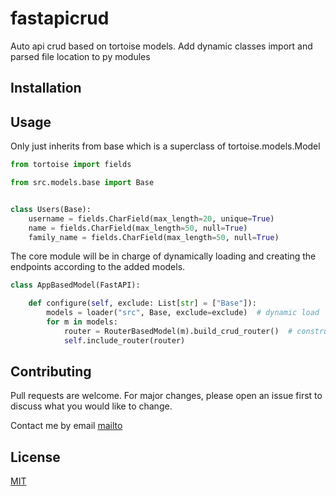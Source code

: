 # fastapicrud

Auto api crud based on tortoise models. Add dynamic classes import and parsed file location to py modules


## Installation


## Usage

Only just inherits from base which is a superclass of tortoise.models.Model

```python
from tortoise import fields

from src.models.base import Base


class Users(Base):
    username = fields.CharField(max_length=20, unique=True)
    name = fields.CharField(max_length=50, null=True)
    family_name = fields.CharField(max_length=50, null=True)
```

The core module will be in charge of dynamically loading and creating the endpoints according to the added models.
```python
class AppBasedModel(FastAPI):

    def configure(self, exclude: List[str] = ["Base"]):
        models = loader("src", Base, exclude=exclude)  # dynamic load
        for m in models:
            router = RouterBasedModel(m).build_crud_router()  # construct router based model
            self.include_router(router)
```

## Contributing
Pull requests are welcome. For major changes, please open an issue first to discuss what you would like to change.

Contact me by email [mailto](mailto:violexmap@e.gmail.com)

## License
[MIT](https://choosealicense.com/licenses/mit/)

